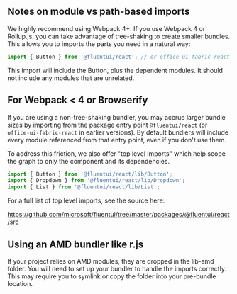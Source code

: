 ## Notes on module vs path-based imports

We highly recommend using Webpack 4+. If you use Webpack 4 or Rollup.js, you can take advantage of tree-shaking to create smaller bundles. This allows you to imports the parts you need in a natural way:

```typescript
import { Button } from '@fluentui/react'; // or office-ui-fabric-react in earlier versions
```

This import will include the Button, plus the dependent modules. It should not include any modules that are unrelated.

## For Webpack < 4 or Browserify

If you are using a non-tree-shaking bundler, you may accrue larger bundle sizes by importing from the package entry point `@fluentui/react` (or `office-ui-fabric-react` in earlier versions). By default bundlers will include every module referenced from that entry point, even if you don't use them.

To address this friction, we also offer "top level imports" which help scope the graph to only the component and its dependencies.

```typescript
import { Button } from '@fluentui/react/lib/Button';
import { Dropdown } from '@fluentui/react/lib/Dropdown';
import { List } from '@fluentui/react/lib/List';
```

For a full list of top level imports, see the source here:

https://github.com/microsoft/fluentui/tree/master/packages/@fluentui/react/src

## Using an AMD bundler like r.js

If your project relies on AMD modules, they are dropped in the lib-amd folder. You will need to set up your bundler to handle the imports correctly. This may require you to symlink or copy the folder into your pre-bundle location.
